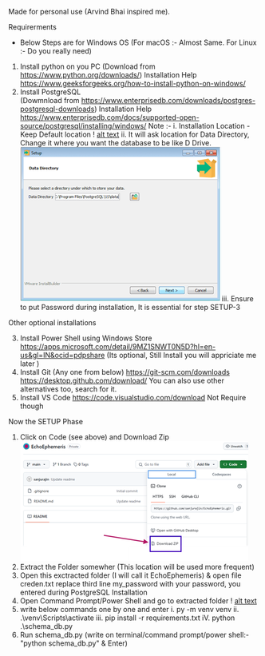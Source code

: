 Made for personal use (Arvind Bhai inspired me).

<!--  -->
Requirerments
* Below Steps are for Windows OS (For macOS :- Almost Same. For Linux :- Do you really need)
1. Install python on you PC (Download from https://www.python.org/downloads/)
        Installation Help https://www.geeksforgeeks.org/how-to-install-python-on-windows/
2. Install PostgreSQL  
        (Dowmnload from https://www.enterprisedb.com/downloads/postgres-postgresql-downloads)
        Installation Help
        https://www.enterprisedb.com/docs/supported-open-source/postgresql/installing/windows/
        Note :- i. Installation Location - Keep Default location !
                [alt text](image-2.png)
                ii. It will ask location for Data Directory, Change it where you want the database to be like D Drive.
                ![alt text](image-1.png)
                iii. Ensure to put Password during installation, It is essential for step SETUP-3
                
Other optional installations

3. Install Power Shell using Windows Store 
        https://apps.microsoft.com/detail/9MZ1SNWT0N5D?hl=en-us&gl=IN&ocid=pdpshare
        (Its optional, Still Install you will appriciate me later )
4. Install Git (Any one from below) 
        https://git-scm.com/downloads
        https://desktop.github.com/download/
        You can also use other alternatives too, search for it.
4. Install VS Code 
        https://code.visualstudio.com/download
        Not Require though
<!--  -->
Now the SETUP Phase

1. Click on Code (see above) and Download Zip
        ![alt text](image.png)
2. Extract the Folder somewher (This location will be used more frequent)
3. Open this exctracted folder (I will call it EchoEphemeris) & open file creden.txt
        replace third line my_password with your password, you entered during PostgreSQL Installation
4. Open Command Prompt/Power Shell and go to extracted folder !
        [alt text](image-3.png)
5. write below commands one by one and enter
        i. py -m venv venv
        ii. .\venv\Scripts\activate
        iii. pip install -r requirements.txt
        iV.  python .\schema_db.py       
6. Run schema_db.py (write on terminal/command prompt/power shell:- "python schema_db.py" & Enter)


